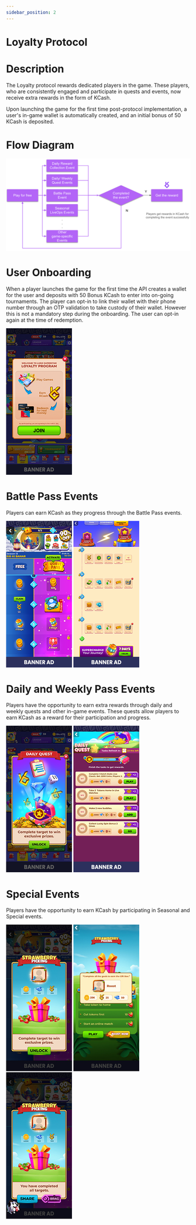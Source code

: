 ```yaml
---
sidebar_position: 2
---
```


# Loyalty Protocol


# Description

The Loyalty protocol rewards dedicated players in the game. These players, who are consistently engaged and participate in quests and events, now receive extra rewards in the form of KCash.

Upon launching the game for the first time post-protocol implementation, a user's in-game wallet is automatically created, and an initial bonus of 50 KCash is deposited. 

# Flow Diagram

![Image](../../static/Images/Loyalty/lo_02_flowpng.png)


# User Onboarding

When a player launches the game for the first time the API creates a wallet for the user and deposits with 50 Bonus KCash to enter into on-going tournaments. The player can opt-in to link their wallet with their phone number through an OTP validation to take custody of their wallet. However this is not a mandatory step during the onboarding. The user can opt-in again at the time of redemption.

![Image](../../static/Images/Loyalty/lo_03_user_onboard_1.png)
<!-- ![Image](../../static/img/image15.png)
![Image](../../static/img/image6.png) -->

# Battle Pass Events



Players can earn KCash as they progress through the Battle Pass events.



![Image](../../static/Images/Loyalty/lo_07_battle_pass_3.jpg)
![Image](../../static/Images/Loyalty/lo_08_battle_pass_4.png)


# Daily and Weekly Pass Events

Players have the opportunity to earn extra rewards through daily and weekly quests and other in-game events. These quests allow players to earn KCash as a reward for their participation and progress.

![Image](../../static/Images/Loyalty/lo_05_daily_weekly_quest_8.png)
![Image](../../static/Images/Loyalty/lo_06_daily_weekly_quest_7.png)


# Special Events

Players have the opportunity to earn KCash by participating in Seasonal and Special events.



![Image](../../static/Images/Loyalty/lo_09_strawberry_6.jpg)
![Image](../../static/Images/Loyalty/lo_10_strawberry_5.jpg)
![Image](../../static/Images/Loyalty/lo_11_strawberry_2.jpg)

